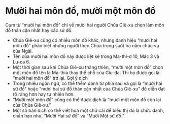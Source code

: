 # Mười hai môn đồ, mười một môn đồ

Cụm từ “mười hai môn đồ” chỉ về mười hai người Chúa Giê-xu chọn làm môn đồ thân cận nhất hay các sứ đồ.
- Chúa Giê-xu cũng có nhiều môn đồ khác, nhưng danh hiệu “mười hai môn đồ” phân biệt những người theo Chúa trong suốt ba năm chức vụ của Ngài.
- Tên của mười hai môn đồ này được liệt kê trong Ma-thi-ơ 10, Mác 3 và Lu-ca 6.
- Một thời gian sau khi Chúa Giê-xu thăng thiên, “mười một môn đồ” chọn một môn đồ tên là Ma-thia thay thế chỗ của Giu-đa. Thì họ được gọi là “mười hai môn đồ” trở lại. 
Gợi ý dịch
- Trong nhiều ngôn ngữ, có thể thêm danh từ phía sau và gọi là “mười hai sứ đồ” hoặc “mười hai sứ đồ thân cận nhất của Chúa Giê-xu” để diễn đạt rõ ràng hơn hay tự nhiên hơn. 
- “Mười một môn đồ” cũng có thể được dịch là “mười một môn đồ còn lại của Chủa Giê-xu.” 
- Một số bản dịch có thể viết hoa một chữ cái để biểu thị đó là chức danh, chẳn hạn như, “Mười Hai sứ đồ” và “Mười Một sứ đồ.”

